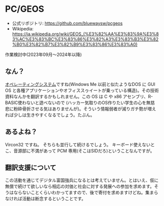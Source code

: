 # PC/GEOS

* 公式リポジトリ: https://github.com/bluewaysw/pcgeos
* Wikipedia: https://ja.wikipedia.org/wiki/GEOS_(%E3%82%AA%E3%83%9A%E3%83%AC%E3%83%BC%E3%83%86%E3%82%A3%E3%83%B3%E3%82%B0%E3%82%B7%E3%82%B9%E3%83%86%E3%83%A0)

作業検討中(2023年09月〜2024年以降)

## なん？

[オペレーティングシステム](http://toastytech.com/guis/bbe.html)ですね(Windows Me 以前と似たようなDOS に GUI OS と各種アプリケーションやオフィススゥイートが乗っている構造)。その技術資料なんかを翻訳するかもしれません。この OS は C や x86 アセンブリ、R-BASIC使わないと遊べないので (ハッカー気取りのOS作りたい学生の心を無慈悲に粉砕骨折させる気はありませんが)。そういう情報弱者が減りガチ勢が増えれば少しは生きやすくなるでしょう。たぶん。

## あるよね？
Vircon32 ですね。
そちらも並行して続けるでしょう。
キーボード使えないとこ、音源部に不満があって PCM 専用(そこはSIDだろ)ということなんですが。

## 翻訳支援について

この活動を通じてデジタル富国強兵になるとは考えていません。とはいえ、仮に無償で続けて欲しいなら相応の対価と社会に対する発展への参加を求めます。そうはならないことくらいわかってますので、後で寄付を求めますけどね。集まらなければ活動は断念するということです。
